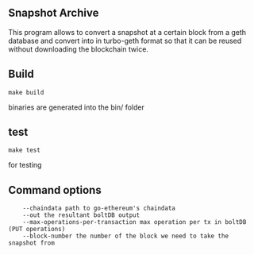 ## Snapshot Archive

This program allows to convert a snapshot at a certain block from a geth database and convert into in turbo-geth format so that it can be reused without downloading the blockchain twice.

## Build

```
make build
```

binaries are generated into the bin/ folder

## test

```
make test
```
for testing
## Command options

```
    --chaindata path to go-ethereum's chaindata
    --out the resultant boltDB output
    --max-operations-per-transaction max operation per tx in boltDB (PUT operations)
    --block-number the number of the block we need to take the snapshot from
```